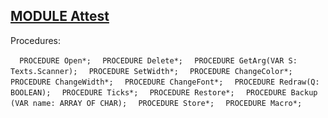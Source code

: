 
## [MODULE Attest](https://github.com/io-core/Attest/blob/main/Attest.Mod)

Procedures:

[](https://github.com/io-core/Attest/blob/main/Attest.Mod#L24) `  PROCEDURE Open*;`
[](https://github.com/io-core/Attest/blob/main/Attest.Mod#L45) `  PROCEDURE Delete*;`
[](https://github.com/io-core/Attest/blob/main/Attest.Mod#L54) `  PROCEDURE GetArg(VAR S: Texts.Scanner);`
[](https://github.com/io-core/Attest/blob/main/Attest.Mod#L63) `  PROCEDURE SetWidth*;`
[](https://github.com/io-core/Attest/blob/main/Attest.Mod#L69) `  PROCEDURE ChangeColor*;`
[](https://github.com/io-core/Attest/blob/main/Attest.Mod#L77) `  PROCEDURE ChangeWidth*;`
[](https://github.com/io-core/Attest/blob/main/Attest.Mod#L85) `  PROCEDURE ChangeFont*;`
[](https://github.com/io-core/Attest/blob/main/Attest.Mod#L94) `  PROCEDURE Redraw(Q: BOOLEAN);`
[](https://github.com/io-core/Attest/blob/main/Attest.Mod#L105) `  PROCEDURE Ticks*;`
[](https://github.com/io-core/Attest/blob/main/Attest.Mod#L109) `  PROCEDURE Restore*;`
[](https://github.com/io-core/Attest/blob/main/Attest.Mod#L113) `  PROCEDURE Backup (VAR name: ARRAY OF CHAR);`
[](https://github.com/io-core/Attest/blob/main/Attest.Mod#L124) `  PROCEDURE Store*;`
[](https://github.com/io-core/Attest/blob/main/Attest.Mod#L151) `  PROCEDURE Macro*;`
